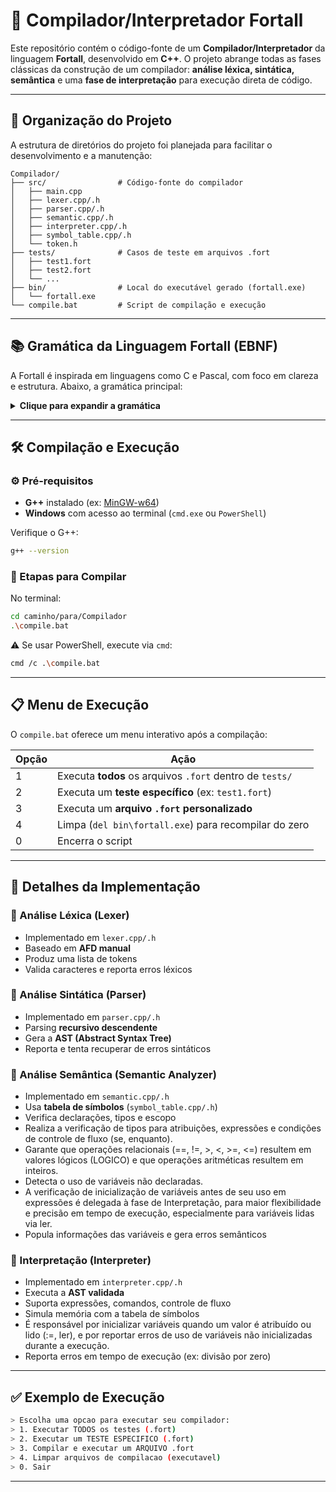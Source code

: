 # 🧠 Compilador/Interpretador Fortall

Este repositório contém o código-fonte de um **Compilador/Interpretador** da linguagem **Fortall**, desenvolvido em **C++**. O projeto abrange todas as fases clássicas da construção de um compilador: **análise léxica, sintática, semântica** e uma **fase de interpretação** para execução direta de código.

---

## 📁 Organização do Projeto

A estrutura de diretórios do projeto foi planejada para facilitar o desenvolvimento e a manutenção:

```
Compilador/
├── src/                # Código-fonte do compilador
│   ├── main.cpp
│   ├── lexer.cpp/.h
│   ├── parser.cpp/.h
│   ├── semantic.cpp/.h
│   ├── interpreter.cpp/.h
│   ├── symbol_table.cpp/.h
│   └── token.h
├── tests/              # Casos de teste em arquivos .fort
│   ├── test1.fort
│   ├── test2.fort
│   └── ...
├── bin/                # Local do executável gerado (fortall.exe)
│   └── fortall.exe
└── compile.bat         # Script de compilação e execução
```

---

## 📚 Gramática da Linguagem Fortall (EBNF)

A Fortall é inspirada em linguagens como C e Pascal, com foco em clareza e estrutura. Abaixo, a gramática principal:

<details>
<summary><strong>Clique para expandir a gramática</strong></summary>

```ebnf
---

## 📚 Gramática da Linguagem Fortall (EBNF)

A Fortall é inspirada em linguagens como C e Pascal, com foco em clareza e estrutura. Abaixo, a gramática principal, **ajustada para refletir a sintaxe implementada**:

<details>
<summary><strong>Clique para expandir a gramática</strong></summary>

```ebnf
<Programa>           ::= "programa" <Identificador> ";"
                       [ <SecaoVariaveis> ]
                       "inicio"
                       <ListaComandos>
                       "fim."

<SecaoVariaveis>     ::= "var" <ListaDeclaracoes>
<ListaDeclaracoes>   ::= <Declaracao> { <Declaracao> }
<Declaracao>         ::= <ListaIdentificadores> ":" <Tipo> ";"
<ListaIdentificadores>::= <Identificador> { "," <Identificador> }
<Tipo>               ::= "inteiro" | "logico"

<ListaComandos>      ::= { <Comando> }
<Comando>            ::= <Atribuicao> ";"
                       | <ChamadaEntrada> ";"
                       | <ChamadaSaida> ";"
                       | <Condicional>
                       | <LacoEnquanto>

<Atribuicao>         ::= <Identificador> ":=" <Expressao>
<ChamadaEntrada>     ::= "ler" "(" <ListaIdentificadores> ")"
<ChamadaSaida>       ::= "escrever" "(" <ListaExpressoes> ")"
<ListaExpressoes>    ::= <Expressao> { "," <Expressao> }

<Condicional>        ::= "se" "(" <Expressao> ")" "entao"
                       <ListaComandos>
                       [ "senao"
                       <ListaComandos> ]
                       "fim_se"

<LacoEnquanto>       ::= "enquanto" "(" <Expressao> ")" "faca"
                       <ListaComandos>
                       "fim_enquanto"

<Expressao>          ::= <ExpressaoRelacional>
<ExpressaoRelacional>::= <ExpressaoAritmetica> [ ( "==" | "!=" | "<" | ">" | "<=" | ">=" ) <ExpressaoAritmetica> ]
<ExpressaoAritmetica>::= <Termo> { ( "+" | "-" ) <Termo> }
<Termo>              ::= <Fator> { ( "*" | "/" ) <Fator> }
<Fator>              ::= <NumeroInteiro>
                       | <ValorBooleano>
                       | <Identificador>
                       | "(" <Expressao> ")"
                       | "-" <Fator>

<Identificador>      ::= <Letra> { <Letra> | <Digito> | "_" }
<NumeroInteiro>      ::= <Digito> { <Digito> }
<ValorBooleano>      ::= "verdadeiro" | "falso"

<Letra>              ::= 'a'..'z' | 'A'..'Z'
<Digito>             ::= '0'..'9'
```

> 💡 *Observações:*  
> - Todos os comandos (exceto blocos e estruturas de controle) terminam com `;`  
> - Tipos básicos suportados: `inteiro`, `logico` 
> - Suporte a operadores aritméticos, relacionais e o operador unário de negação (-) para inteiros.
> - Condicionais e laços exigem expressões lógicas entre parênteses.

</details>

---

## 🛠️ Compilação e Execução

### ⚙️ Pré-requisitos
- **G++** instalado (ex: [MinGW-w64](http://mingw-w64.org/))
- **Windows** com acesso ao terminal (`cmd.exe` ou `PowerShell`)

Verifique o G++:
```bash
g++ --version
```

### 🚀 Etapas para Compilar

No terminal:

```bash
cd caminho/para/Compilador
.\compile.bat
```

⚠️ Se usar PowerShell, execute via `cmd`:

```bash
cmd /c .\compile.bat
```

---

## 📋 Menu de Execução

O `compile.bat` oferece um menu interativo após a compilação:

| Opção | Ação                                                                 |
|-------|----------------------------------------------------------------------|
| 1     | Executa **todos** os arquivos `.fort` dentro de `tests/`            |
| 2     | Executa um **teste específico** (ex: `test1.fort`)                  |
| 3     | Executa um **arquivo `.fort` personalizado**                        |
| 4     | Limpa (`del bin\fortall.exe`) para recompilar do zero              |
| 0     | Encerra o script                                                    |

---

## 🧩 Detalhes da Implementação

### 🔹 Análise Léxica (Lexer)
- Implementado em `lexer.cpp/.h`
- Baseado em **AFD manual**
- Produz uma lista de tokens
- Valida caracteres e reporta erros léxicos

### 🔹 Análise Sintática (Parser)
- Implementado em `parser.cpp/.h`
- Parsing **recursivo descendente**
- Gera a **AST (Abstract Syntax Tree)**
- Reporta e tenta recuperar de erros sintáticos

### 🔹 Análise Semântica (Semantic Analyzer)
- Implementado em `semantic.cpp/.h`
- Usa **tabela de símbolos** (`symbol_table.cpp/.h`)
- Verifica declarações, tipos e escopo
- Realiza a verificação de tipos para atribuições, expressões e condições de controle de fluxo (se, enquanto).
- Garante que operações relacionais (==, !=, >, <, >=, <=) resultem em valores lógicos (LOGICO) e que operações aritméticas resultem em inteiros.
- Detecta o uso de variáveis não declaradas.
- A verificação de inicialização de variáveis antes de seu uso em expressões é delegada à fase de Interpretação, para maior flexibilidade e precisão em tempo de execução, especialmente para variáveis lidas via ler.
- Popula informações das variáveis e gera erros semânticos

### 🔹 Interpretação (Interpreter)
- Implementado em `interpreter.cpp/.h`
- Executa a **AST validada**
- Suporta expressões, comandos, controle de fluxo
- Simula memória com a tabela de símbolos
- É responsável por inicializar variáveis quando um valor é atribuído ou lido (:=, ler), e por reportar erros de uso de variáveis não inicializadas durante a execução.
- Reporta erros em tempo de execução (ex: divisão por zero)

---

## ✅ Exemplo de Execução

```bash
> Escolha uma opcao para executar seu compilador:
> 1. Executar TODOS os testes (.fort)
> 2. Executar um TESTE ESPECIFICO (.fort)
> 3. Compilar e executar um ARQUIVO .fort
> 4. Limpar arquivos de compilacao (executavel)
> 0. Sair
```

---
